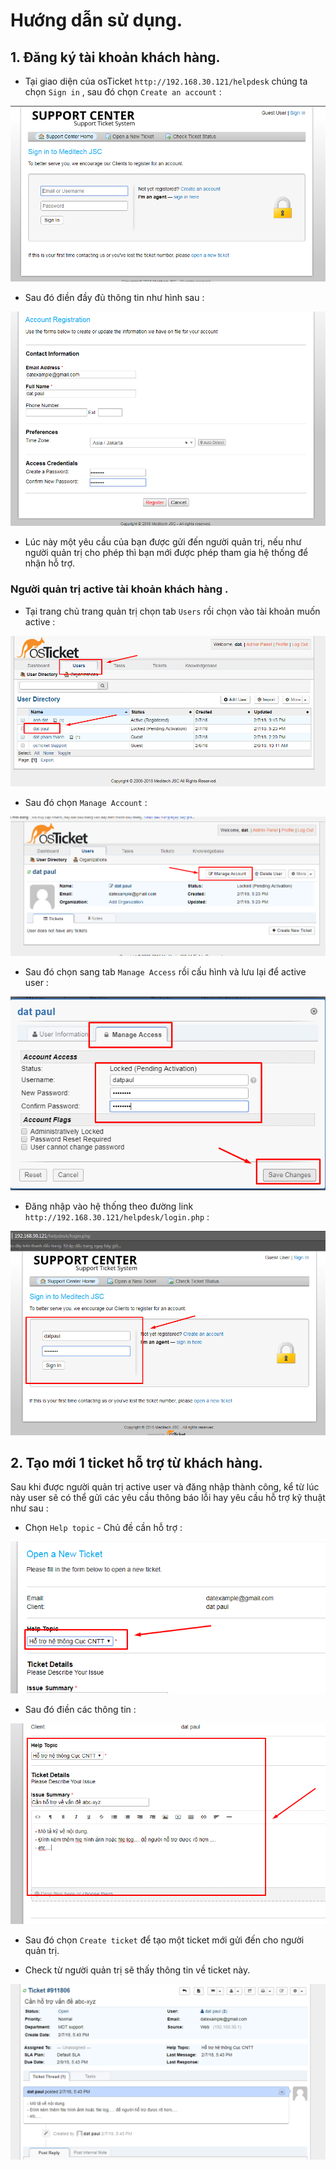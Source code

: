 # Hướng dẫn sử dụng.

## 1. Đăng ký tài khoản khách hàng.

- Tại giao diện của osTicket `http://192.168.30.121/helpdesk` chúng ta chọn `Sign in` , sau đó chọn `Create an account` :

![11](/images/11.png)

- Sau đó điền đầy đủ thông tin như hình sau :

![12](/images/12.png)

- Lúc này một yêu cầu của bạn được gửi đến người quản trị, nếu như người quản trị cho phép thì bạn mới được phép tham gia hệ thống để nhận hỗ trợ.

### Người quản trị active tài khoản khách hàng .

- Tại trang chủ trang quản trị chọn tab `Users` rồi chọn vào tài khoản muốn active :

![13](/images/13.png)

- Sau đó chọn `Manage Account` :

![14](/images/14.png)

- Sau đó chọn sang tab `Manage Access` rồi cấu hình và lưu lại để active user :

![15](/images/15.png)

- Đăng nhập vào hệ thống theo  đường link `http://192.168.30.121/helpdesk/login.php` :

![16](/images/16.png)

## 2. Tạo mới 1 ticket hỗ trợ từ khách hàng.

Sau khi được người quản trị active user và đăng nhập thành công, kể từ lúc này user sẽ có thể gửi các yêu cầu thông báo lỗi hay yêu cầu hỗ trợ kỹ thuật như sau :

- Chọn `Help topic` - Chủ đề cần hỗ trợ :

![17](/images/17.png)

- Sau đó điền các thông tin :

![18](/images/18.png)

- Sau đó chọn `Create ticket` để tạo một ticket mới gửi đến cho người quản trị.

- Check từ người quản trị sẽ thấy thông tin về ticket này.

![19](/images/19.png)




